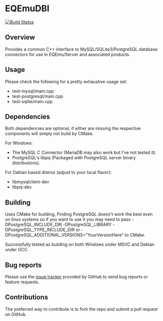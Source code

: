 EQEmuDBI
===

[![Build Status](https://travis-ci.org/KimLS/EQEmuDBI.svg?branch=master)](https://travis-ci.org/KimLS/EQEmuDBI)

Overview
---

Provides a common C++ interface to MySQL/SQLite3/PostgreSQL database connectors for use in EQEmu/Server and associated products.

Usage
---

Please check the following for a pretty exhaustive usage set:

- test-mysql/main.cpp
- test-postgresql/main.cpp
- test-sqlite/main.cpp

Dependencies
---

Both dependencies are optional, if either are missing the respective components will simply not build by CMake.

For Windows:

- The MySQL C Connector (MariaDB may also work but I've not tested it)
- PostgreSQL's libpq (Packaged with PostgreSQL server binary distributions).

For Debian based distros (adjust to your local flavor):

- libmysqlclient-dev
- libpq-dev

Building
---

Uses CMake for building, Finding PostgreSQL doesn't work the best even on linux systems so if you want to use it you may need to
pass -DPostgreSQL_INCLUDE_DIR -DPostgreSQL_LIBRARY -DPostgreSQL_TYPE_INCLUDE_DIR or -DPostgreSQL_ADDITIONAL_VERSIONS="YourVersionHere" to CMake.

Successfully tested as building on both Windows under MSVC and Debian under GCC.

Bug reports
---

Please use the [issue tracker](https://github.com/KimLS/EQEmuDBI/issues) provided by GitHub to send bug reports or feature requests.

Contributions
---

The preferred way to contribute is to fork the repo and submit a pull request on GitHub.